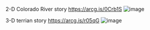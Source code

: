 2-D Colorado River story
https://arcg.is/0Crb1S
![image](https://user-images.githubusercontent.com/112281942/204355564-252ecf41-37fa-42a2-9630-faf06d15bb6e.png)


3-D terrian story
https://arcg.is/r05qG
![image](https://user-images.githubusercontent.com/112281942/204355358-d9661dc2-e841-4b5d-8dab-1b08a19eeecf.png)
